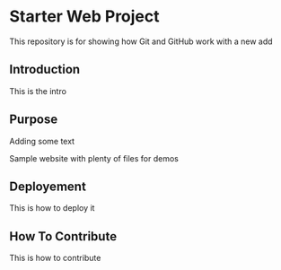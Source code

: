 # Starter Web Project

This repository is for showing how Git and GitHub work
with a new add

## Introduction
This is the intro

## Purpose
Adding some text

Sample website with plenty of files for demos

## Deployement

This is how to deploy it

## How To Contribute
This is how to contribute

